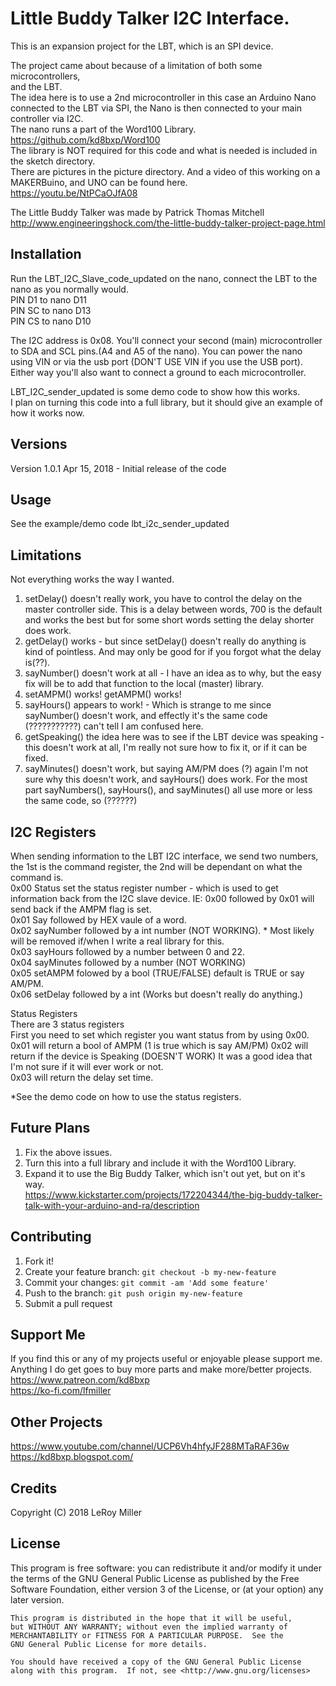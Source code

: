 # Little Buddy Talker I2C Interface.

This is an expansion project for the LBT, which is an SPI device.

The project came about because of a limitation of both some microcontrollers,  
and the LBT.  
The idea here is to use a 2nd microcontroller in this case an Arduino Nano connected to the LBT via SPI, the Nano is then connected to your main controller via I2C.  
The nano runs a part of the Word100 Library.  
https://github.com/kd8bxp/Word100  
The library is NOT required for this code and what is needed is included in the sketch directory.  
There are pictures in the picture directory. And a video of this working on a MAKERBuino, and UNO can be found here.  
https://youtu.be/NtPCaOJfA08  

The Little Buddy Talker was made by Patrick Thomas Mitchell  
http://www.engineeringshock.com/the-little-buddy-talker-project-page.html  

## Installation

Run the LBT_I2C_Slave_code_updated on the nano, connect the LBT to the nano as you normally would.  
PIN D1 to nano D11  
PIN SC to nano D13  
PIN CS to nano D10  
  
The I2C address is 0x08. You'll connect your second (main) microcontroller to SDA and SCL pins.(A4 and A5 of the nano).  You can power the nano using VIN or via the usb port (DON'T USE VIN if you use the USB port). Either way you'll also want to connect a ground to each microcontroller.  

LBT_I2C_sender_updated is some demo code to show how this works.  
I plan on turning this code into a full library, but it should give an example of how it works now.  

## Versions

Version 1.0.1 Apr 15, 2018 - Initial release of the code

## Usage

See the example/demo code lbt_i2c_sender_updated  

## Limitations 

Not everything works the way I wanted.  
1) setDelay() doesn't really work, you have to control the delay on the master controller side. This is a delay between words, 700 is the default and works the best but for some short words setting the delay shorter does work.  
2) getDelay() works - but since setDelay() doesn't really do anything is kind of pointless. And may only be good for if you forgot what the delay is(??).  
3) sayNumber() doesn't work at all - I have an idea as to why, but the easy fix will be to add that function to the local (master) library.  
4) setAMPM() works! getAMPM() works!  
5) sayHours() appears to work! - Which is strange to me since sayNumber() doesn't work, and effectly it's the same code (???????????) can't tell I am confused here.  
6) getSpeaking() the idea here was to see if the LBT device was speaking - this doesn't work at all, I'm really not sure how to fix it, or if it can be fixed.  
7) sayMinutes() doesn't work, but saying AM/PM does (?) again I'm not sure why this doesn't work, and sayHours() does work. For the most part sayNumbers(), sayHours(), and sayMinutes() all use more or less the same code, so (??????)  

## I2C Registers

When sending information to the LBT I2C interface, we send two numbers, the 1st is the command register, the 2nd will be dependant on what the command is.  
0x00 Status set the status register number - which is used to get information back from the I2C slave device. IE: 0x00 followed by 0x01 will send back if the AMPM flag is set.  
0x01 Say followed by HEX vaule of a word.  
0x02 sayNumber followed by a int number (NOT WORKING). * Most likely will be removed if/when I write a real library for this.  
0x03 sayHours followed by a number between 0 and 22.  
0x04 sayMinutes followed by a number (NOT WORKING)  
0x05 setAMPM folowed by a bool (TRUE/FALSE) default is TRUE or say AM/PM.  
0x06 setDelay followed by a int (Works but doesn't really do anything.)  

Status Registers  
There are 3 status registers  
First you need to set which register you want status from by using 0x00.  
0x01 will return a bool of AMPM (1 is true which is say AM/PM)
0x02 will return if the device is Speaking (DOESN'T WORK) It was a good idea that I'm not sure if it will ever work or not.  
0x03 will return the delay set time.  

*See the demo code on how to use the status registers.  

## Future Plans

1) Fix the above issues.  
2) Turn this into a full library and include it with the Word100 Library.  
3) Expand it to use the Big Buddy Talker, which isn't out yet, but on it's way.  
https://www.kickstarter.com/projects/172204344/the-big-buddy-talker-talk-with-your-arduino-and-ra/description  

## Contributing

1. Fork it!
2. Create your feature branch: `git checkout -b my-new-feature`
3. Commit your changes: `git commit -am 'Add some feature'`
4. Push to the branch: `git push origin my-new-feature`
5. Submit a pull request

## Support Me

If you find this or any of my projects useful or enjoyable please support me.  
Anything I do get goes to buy more parts and make more/better projects.  
https://www.patreon.com/kd8bxp  
https://ko-fi.com/lfmiller  

## Other Projects

https://www.youtube.com/channel/UCP6Vh4hfyJF288MTaRAF36w  
https://kd8bxp.blogspot.com/  


## Credits

Copyright (C) 2018 LeRoy Miller  

## License

This program is free software: you can redistribute it and/or modify
    it under the terms of the GNU General Public License as published by
    the Free Software Foundation, either version 3 of the License, or
    (at your option) any later version.

    This program is distributed in the hope that it will be useful,
    but WITHOUT ANY WARRANTY; without even the implied warranty of
    MERCHANTABILITY or FITNESS FOR A PARTICULAR PURPOSE.  See the
    GNU General Public License for more details.

    You should have received a copy of the GNU General Public License
    along with this program.  If not, see <http://www.gnu.org/licenses>
